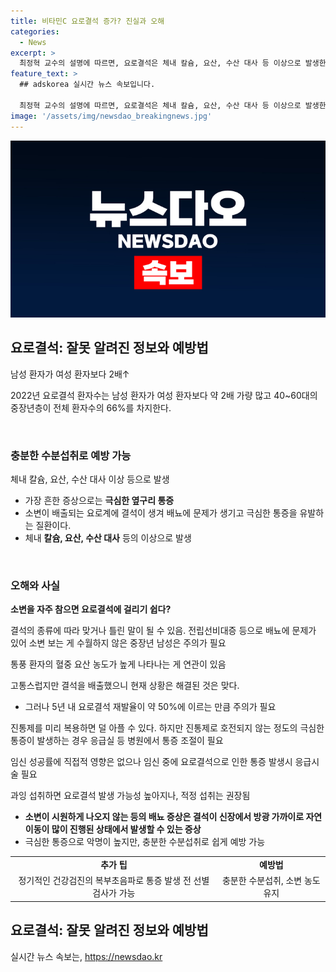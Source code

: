 ```yaml
---
title: 비타민C 요로결석 증가? 진실과 오해
categories:
  - News
excerpt: >
  최정혁 교수의 설명에 따르면, 요로결석은 체내 칼슘, 요산, 수산 대사 등 이상으로 발생한다. 충분한 수분 섭취가 예방에 도움이 되며, 흔한 증상은 옆구리 통증, 오심, 구토, 혈뇨 등이다. 여름철에 빈발하며 남성 환자가 많고, 오해된 정보도 많다. 소변을 자주 참으면 요로결석에 걸리지 않는다. 통풍이 있으면 요로결석에 쉽게 걸릴 수 있으며, 소변으로 결석을 배출하더라도 재발 가능성이 높다. 진통제 복용, 임신, 비타민C 섭취와 관련된 오해도 존재한다. 요로결석은 충분한 수분섭취로 예방이 가능하므로 정기적인 건강검진이 중요하다.
feature_text: >
  ## adskorea 실시간 뉴스 속보입니다.

  최정혁 교수의 설명에 따르면, 요로결석은 체내 칼슘, 요산, 수산 대사 등 이상으로 발생한다. 충분한 수분 섭취가 예방에 도움이 되며, 흔한 증상은 옆구리 통증, 오심, 구토, 혈뇨 등이다. 여름철에 빈발하며 남성 환자가 많고, 오해된 정보도 많다. 소변을 자주 참으면 요로결석에 걸리지 않는다. 통풍이 있으면 요로결석에 쉽게 걸릴 수 있으며, 소변으로 결석을 배출하더라도 재발 가능성이 높다. 진통제 복용, 임신, 비타민C 섭취와 관련된 오해도 존재한다. 요로결석은 충분한 수분섭취로 예방이 가능하므로 정기적인 건강검진이 중요하다.
image: '/assets/img/newsdao_breakingnews.jpg'
---
```


<p><img src="/assets/img/newsdao_breakingnews.jpg" alt="adskorea 속보" /></p>

<h2 data-ke-size="size26">요로결석: 잘못 알려진 정보와 예방법</h2>

<p data-ke-size="size16">남성 환자가 여성 환자보다 2배↑</p>

<p data-ke-size="size16">2022년 요로결석 환자수는 남성 환자가 여성 환자보다 약 2배 가량 많고 40~60대의 중장년층이 전체 환자수의 66%를 차지한다.</p>

<p data-ke-size="size16">&nbsp;</p>

<h3>충분한 수분섭취로 예방 가능</h3>

<p data-ke-size="size16">체내 칼슘, 요산, 수산 대사 이상 등으로 발생</p>

<ul>
<li>가장 흔한 증상으로는 <b>극심한 옆구리 통증</b></li>
<li>소변이 배출되는 요로계에 결석이 생겨 배뇨에 문제가 생기고 극심한 통증을 유발하는 질환이다.</li>
<li>체내 <b>칼슘, 요산, 수산 대사</b> 등의 이상으로 발생</li>
</ul>

<p data-ke-size="size16">&nbsp;</p>

<h3>오해와 사실</h3>

<p data-ke-size="size16"><b>소변을 자주 참으면 요로결석에 걸리기 쉽다?</b></p>

<p data-ke-size="size16">결석의 종류에 따라 맞거나 틀린 말이 될 수 있음. 전립선비대증 등으로 배뇨에 문제가 있어 소변 보는 게 수월하지 않은 중장년 남성은 주의가 필요</p>

<p data-ke-size="size16">통풍 환자의 혈중 요산 농도가 높게 나타나는 게 연관이 있음</p>

<p data-ke-size="size16">고통스럽지만 결석을 배출했으니 현재 상황은 해결된 것은 맞다. </p>

<ul>
<li>그러나 5년 내 요로결석 재발율이 약 50%에 이르는 만큼 주의가 필요</li>
</ul>

<p data-ke-size="size16">진통제를 미리 복용하면 덜 아플 수 있다. 하지만 진통제로 호전되지 않는 정도의 극심한 통증이 발생하는 경우 응급실 등 병원에서 통증 조절이 필요</p>

<p data-ke-size="size16">임신 성공률에 직접적 영향은 없으나 임신 중에 요로결석으로 인한 통증 발생시 응급시술 필요</p>

<p data-ke-size="size16">과잉 섭취하면 요로결석 발생 가능성 높아지나, 적정 섭취는 권장됨</p>

<ul>
<li><b>소변이 시원하게 나오지 않는 등의 배뇨 증상은 결석이 신장에서 방광 가까이로 자연 이동이 많이 진행된 상태에서 발생할 수 있는 증상</b></li>
<li>극심한 통증으로 악명이 높지만, 충분한 수분섭취로 쉽게 예방 가능</li>
</ul>

<table>
<tbody>
<tr>
<td style="text-align: center; height: 17px;"><b>추가 팁</b></td>
<td style="text-align: center; height: 17px;"><b>예방법</b></td>
</tr>
<tr>
<td style="text-align: center; height: 17px;">정기적인 건강검진의 복부초음파로 통증 발생 전 선별검사가 가능</td>
<td style="text-align: center; height: 17px;">충분한 수분섭취, 소변 농도 유지</td>
</tr>
</tbody>
</table>

<h2 data-ke-size="size26">요로결석: 잘못 알려진 정보와 예방법</h2>
실시간 뉴스 속보는, <a href="https://newsdao.kr" rel="dofollow">https://newsdao.kr</a>


